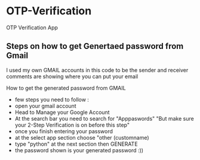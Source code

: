 # OTP-Verification
OTP Verification App 


## Steps on how to get Genertaed password from Gmail 
I used my own GMAIL accounts in this code to be the sender and receiver
comments are showing where you can put your email 

  How to get the generated password from GMAIL 
- few steps you need to follow :
- open your gmail account 
- Head to Manage your Google Account
- At the search bar you need to search for "Apppaswords" "But make sure your 2-Step Verification is on before this step"
- once you finish entering your password 
- at the select app section choose "other (customname)
- type "python" at the next section then GENERATE 
- the password shown is your generated password :))

